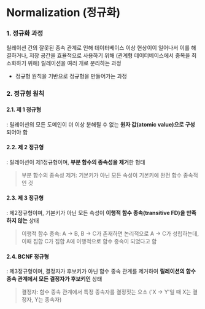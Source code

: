 # Normalization (정규화)

### 1. 정규화 과정

릴레이션 간의 잘못된 종속 관계로 인해 데이터베이스 이상 현상이이 일어나서 이를 해결하거나, 저장 공간을 효율적으로 사용하기 위해 (관계형 데이터베이스에서 중복을 최소화하기 위해) 릴레이션을 여러 개로 분리하는 과정

- 정규형 원칙을 기반으로 정규형을 만들어가는 과정



### 2. 정규형 원칙

#### 2.1. 제 1 정규형

: 릴레이션의 모든 도메인이 더 이상 분해될 수 없는 **원자 값(atomic value)으로 구성**되어야 함



#### 2.2. 제 2 정규형

: 릴레이션이 제1정규형이며, **부분 함수의 종속성을 제거**한 형태



> 부분 함수의 종속성 제거: 기본키가 아닌 모든 속성이 기본키에 완전 함수 종속적인 것



#### 2.3. 제 3 정규형

: 제2정규형이며, 기본키가 아닌 모든 속성이 **이행적 함수 종속(transitive FD)을 만족하지 않는** 상태



> 이행적 함수 종속: A → B, B → C가 존재하면 논리적으로 A → C가 성립하는데, 이때 집합 C가 집합 A에 이행적으로 함수 종속이 되었다고 함



#### 2.4. BCNF 정규형

: 제3정규형이며, 결정자가 후보키가 아닌 함수 종속 관계를 제거하여 **릴레이션의 함수 종속 관계에서 모든 결정자가 후보키인** 상태



> 결정자: 함수 종속 관계에서 특정 종속자를 결정짓는 요소 ('X → Y'일 때 X는 결정자, Y는 종속자)